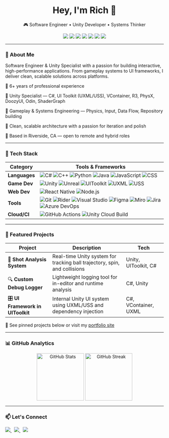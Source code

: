 <h1 align="center">Hey, I'm Rich 👋</h1>
<p align="center">🎮 Software Engineer • Unity Developer • Systems Thinker</p>

<p align="center">
  <img src="https://img.shields.io/badge/Unity-100000?style=for-the-badge&logo=unity&logoColor=white"/>
  <img src="https://img.shields.io/badge/C%23-239120?style=for-the-badge&logo=c-sharp&logoColor=white"/>
  <img src="https://img.shields.io/badge/C++-00599C?style=for-the-badge&logo=cplusplus&logoColor=white"/>
  <img src="https://img.shields.io/badge/Python-3776AB?style=for-the-badge&logo=python&logoColor=white"/>
  <img src="https://img.shields.io/badge/React_Native-20232A?style=for-the-badge&logo=react&logoColor=61DAFB"/>
  <img src="https://img.shields.io/badge/UXML-000000?style=for-the-badge&logo=unity&logoColor=white"/>
  <img src="https://img.shields.io/badge/USS-000000?style=for-the-badge&logo=unity&logoColor=white"/>
</p>

---

### 🧠 About Me

Software Engineer & Unity Specialist with a passion for building interactive, high-performance applications. From gameplay systems to UI frameworks, I deliver clean, scalable solutions across platforms.

🔹 6+ years of professional experience  

🔹 Unity Specialist — C#, UI Toolkit (UXML/USS), VContainer, R3, PhysX, DoozyUI, Odin, ShaderGraph 

🔹 Gameplay & Systems Engineering — Physics, Input, Data Flow, Repository building 

🔹 Clean, scalable architecture with a passion for iteration and polish  

🔹 Based in Riverside, CA — open to remote and hybrid roles

---

### 🔧 Tech Stack

| Category      | Tools & Frameworks |
|---------------|--------------------|
| **Languages** | ![C#](https://img.shields.io/badge/-C%23-239120?style=flat-square&logo=c-sharp&logoColor=white) ![C++](https://img.shields.io/badge/-C++-00599C?style=flat-square&logo=cplusplus&logoColor=white) ![Python](https://img.shields.io/badge/-Python-3776AB?style=flat-square&logo=python&logoColor=white) ![Java](https://img.shields.io/badge/-Java-007396?style=flat-square&logo=java&logoColor=white) ![JavaScript](https://img.shields.io/badge/-JavaScript-F7DF1E?style=flat-square&logo=javascript&logoColor=black) ![CSS](https://img.shields.io/badge/-CSS3-1572B6?style=flat-square&logo=css3&logoColor=white) |
| **Game Dev**  | ![Unity](https://img.shields.io/badge/-Unity-000000?style=flat-square&logo=unity&logoColor=white) ![Unreal](https://img.shields.io/badge/-Unreal_Engine-313131?style=flat-square&logo=unrealengine&logoColor=white) ![UIToolkit](https://img.shields.io/badge/-UIToolkit-000000?style=flat-square&logo=unity&logoColor=white) ![UXML](https://img.shields.io/badge/-UXML-000000?style=flat-square&logo=unity&logoColor=white) ![USS](https://img.shields.io/badge/-USS-000000?style=flat-square&logo=unity&logoColor=white) |
| **Web Dev**   | ![React Native](https://img.shields.io/badge/-React_Native-20232A?style=flat-square&logo=react&logoColor=61DAFB) ![Node.js](https://img.shields.io/badge/-Node.js-339933?style=flat-square&logo=nodedotjs&logoColor=white) |
| **Tools**     | ![Git](https://img.shields.io/badge/-Git-F05032?style=flat-square&logo=git&logoColor=white) ![Rider](https://img.shields.io/badge/-Rider-000000?style=flat-square&logo=jetbrains&logoColor=white) ![Visual Studio](https://img.shields.io/badge/-Visual_Studio-5C2D91?style=flat-square&logo=visualstudio&logoColor=white) ![Figma](https://img.shields.io/badge/-Figma-F24E1E?style=flat-square&logo=figma&logoColor=white) ![Miro](https://img.shields.io/badge/-Miro-050038?style=flat-square&logo=miro&logoColor=yellow) ![Jira](https://img.shields.io/badge/-Jira-0052CC?style=flat-square&logo=jira&logoColor=white) ![Azure DevOps](https://img.shields.io/badge/-Azure_DevOps-0078D7?style=flat-square&logo=azuredevops&logoColor=white) |
| **Cloud/CI**  | ![GitHub Actions](https://img.shields.io/badge/-GitHub_Actions-2088FF?style=flat-square&logo=githubactions&logoColor=white) ![Unity Cloud Build](https://img.shields.io/badge/-Unity_Cloud_Build-000000?style=flat-square&logo=unity&logoColor=white) |



---

### 🚀 Featured Projects

| Project | Description | Tech |
|--------|-------------|------|
| 🎯 **Shot Analysis System** | Real-time Unity system for tracking ball trajectory, spin, and collisions | Unity, UIToolkit, C# |
| 🔍 **Custom Debug Logger** | Lightweight logging tool for in-editor and runtime analysis | C#, Unity |
| 🎛 **UI Framework in UIToolkit** | Internal Unity UI system using UXML/USS and dependency injection | C#, VContainer, UXML |

🔗 See pinned projects below or visit my [portfolio site](https://richpagnozzi.com)

---

### 📊 GitHub Analytics

<p align="center">
  <img src="https://github-readme-stats.vercel.app/api?username=RichPagnozzi&show_icons=true&theme=dark" alt="GitHub Stats" height="150" />
  <img src="https://github-readme-streak-stats.herokuapp.com?user=RichPagnozzi&theme=dark" alt="GitHub Streak" height="150"/>
</p>

---

### 📫 Let's Connect

<p>
  <a href="https://linkedin.com/in/richard-pagnozzi" target="_blank">
    <img src="https://img.shields.io/badge/-LinkedIn-0077B5?style=for-the-badge&logo=linkedin&logoColor=white" />
  </a>
  &nbsp;
  <a href="https://richpagnozzi.com" target="_blank">
    <img src="https://img.shields.io/badge/-Portfolio-000?style=for-the-badge&logo=firefox&logoColor=white" />
  </a>
  &nbsp;
  <a href="mailto:your@email.com">
    <img src="https://img.shields.io/badge/-Email-EA4335?style=for-the-badge&logo=gmail&logoColor=white" />
  </a>
</p>
